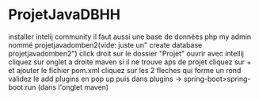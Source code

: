 # ProjetJavaDBHH
installer intelij community 
il faut aussi une base de données php my admin nommé projetjavadomben2(vide: juste un" create database projetjavadomben2")
click droit sur le dossier "Projet" ouvrir avec intellij
cliquez sur onglet a droite maven
si il ne trouve aps de projet cliquez sur + et ajouter le fichier pom.xml
cliquez sur les 2 fleches qui forme un rond
validez le add plugins en pop up
puis dans plugins -> spring-boot>spring-boot:run (dans l'onglet maven)
